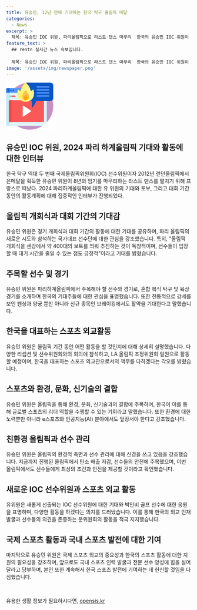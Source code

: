 ```yaml
---
title: 유승민, 12년 만에 기대하는 한국 탁구 올림픽 메달
categories:
  - News
excerpt: >
  제목: 유승민 IOC 위원, 파리올림픽으로 라스트 댄스 마무리  한국의 유승민 IOC 위원이 8년간의 임기를 마무리하기 위해 19일 프랑스로 떠났다. 파리하계올림픽에서는 한국 탁구가 재조명될 것으로 기대되며, 유 위원은 대회에서 기대되는 선수들과 환경, 문화 등의 다양한 측면에 대한 기대와 포부를 밝혔다. 대회는 다양한 변화와 행사를 선보일 예정이며, 이를 통해 한국의 스포츠 외교와 스포츠의 사회적 가치를 홍보하는 좋은 기회가 될 것으로 전망된다.
feature_text: >
  ## rentn 실시간 뉴스 속보입니다.

  제목: 유승민 IOC 위원, 파리올림픽으로 라스트 댄스 마무리  한국의 유승민 IOC 위원이 8년간의 임기를 마무리하기 위해 19일 프랑스로 떠났다. 파리하계올림픽에서는 한국 탁구가 재조명될 것으로 기대되며, 유 위원은 대회에서 기대되는 선수들과 환경, 문화 등의 다양한 측면에 대한 기대와 포부를 밝혔다. 대회는 다양한 변화와 행사를 선보일 예정이며, 이를 통해 한국의 스포츠 외교와 스포츠의 사회적 가치를 홍보하는 좋은 기회가 될 것으로 전망된다.
image: '/assets/img/newspaper.png'
---
```


<p><img src="/assets/img/news.png" alt="rentncar 속보" /></p>

<h2 data-ke-size="size26">유승민 IOC 위원, 2024 파리 하계올림픽 기대와 활동에 대한 인터뷰</h2>

<p data-ke-size="size16">한국 탁구 역대 두 번째 국제올림픽위원회(IOC) 선수위원이자 2012년 런던올림픽에서 은메달을 획득한 유승민 위원이 8년의 임기를 마무리하는 라스트 댄스를 펼치기 위해 프랑스로 떠났다. 2024 파리하계올림픽에 대한 유 위원의 기대와 포부, 그리고 대회 기간 동안의 활동계획에 대해 집중적인 인터뷰가 진행되었다.</p>

<h2 data-ke-size="size24">올림픽 개회식과 대회 기간의 기대감</h2>

<p data-ke-size="size16">유승민 위원은 경기 개회식과 대회 기간의 활동에 대한 기대를 공유하며, 파리 올림픽의 새로운 시도와 참석하는 국가대표 선수단에 대한 관심을 강조했습니다. 특히, "올림픽 개회식을 센강에서 약 400대의 보트를 띄워 추진하는 것이 독창적이며, 선수들이 입장할 때 대기 시간을 줄일 수 있는 점도 긍정적"이라고 기대를 밝혔습니다.</p>

<h2 data-ke-size="size24">주목할 선수 및 경기</h2>

<p data-ke-size="size16">유승민 위원은 파리하계올림픽에서 주목해야 할 선수와 경기로, 혼합 복식 탁구 및 육상 경기를 소개하며 한국의 기대주들에 대한 관심을 표명했습니다. 또한 전통적으로 강세를 보인 펜싱과 양궁 뿐만 아니라 신규 종목인 브레이킹에서도 활약을 기대한다고 말했습니다.</p>

<h2 data-ke-size="size24">한국을 대표하는 스포츠 외교활동</h2>

<p data-ke-size="size16">유승민 위원은 올림픽 기간 동안 어떤 활동을 할 것인지에 대해 상세히 설명했습니다. 다양한 리셉션 및 선수위원회와의 회의에 참석하고, LA 올림픽 조정위원회 일원으로 활동할 예정이며, 한국을 대표하는 스포츠 외교관으로서의 책무를 다하겠다는 각오를 밝혔습니다.</p>

<h2 data-ke-size="size24">스포츠와 환경, 문화, 신기술의 결합</h2>

<p data-ke-size="size16">유승민 위원은 올림픽을 통해 환경, 문화, 신기술과의 결합에 주목하며, 한국이 이를 통해 글로벌 스포츠의 리더 역할을 수행할 수 있는 기회라고 말했습니다. 또한 환경에 대한 노력뿐만 아니라 e스포츠와 인공지능(AI) 분야에서도 앞장서야 한다고 강조했습니다.</p>

<h2 data-ke-size="size24">친환경 올림픽과 선수 관리</h2>

<p data-ke-size="size16">유승민 위원은 올림픽의 환경적 측면과 선수 관리에 대해 신경을 쓰고 있음을 강조했습니다. 지금까지 진행된 올림픽에서 탄소 배출 저감, 선수들의 안전에 주목했으며, 이번 올림픽에서도 선수들에게 최상의 조건과 안전을 제공할 것이라고 확언했습니다.</p>

<h2 data-ke-size="size24">새로운 IOC 선수위원과 스포츠 외교 활동</h2>

<p data-ke-size="size16">유위원은 새롭게 선출되는 IOC 선수위원에 대한 기대와 박인비 골프 선수에 대한 응원을 표명하며, 다양한 활동을 하겠다는 의지를 드러냈습니다. 이를 통해 한국의 외교 인재 발굴과 선수들의 의견을 존중하는 분위원회의 활동을 적극 지지했습니다.</p>

<h2 data-ke-size="size24">국제 스포츠 활동과 국내 스포츠 발전에 대한 기여</h2>

<p data-ke-size="size16">마지막으로 유승민 위원은 국제 스포츠 외교의 중요성과 한국의 스포츠 활동에 대한 지원의 필요성을 강조하며, 앞으로도 국내 스포츠 인력 발굴과 전문 선수 양성에 힘을 실어 달라고 당부하며, 본인 또한 계속해서 한국 스포츠 발전에 기여하는 데 헌신할 것임을 다짐했습니다.</p>

<p data-ke-size="size16">&nbsp;</p>
유용한 생활 정보가 필요하시다면, <a href="https://opensis.kr" rel="dofollow">opensis.kr</a>


